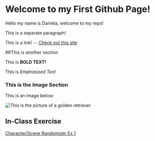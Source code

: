 # Welcome to my First Github Page!

Hello my name is Daniela, welcome to my repo!

This is a separate paragraph! 

This is a link! -- [Check out this site](https://www.youtube.com/watch?v=ElOScHi2bXE)

##This is another section 

This is **BOLD TEXT!**

This is *Emphasized Text*

### This is the Image Section

This is an image below: 

![This is the picture of a golden retriever](https://www.akc.org/wp-content/uploads/2020/07/Golden-Retriever-puppy-standing-outdoors.jpg)

## In-Class Exercise
[Character/Scene Randomizer Ex 1](exercise/characterRandomizer/index.html)
